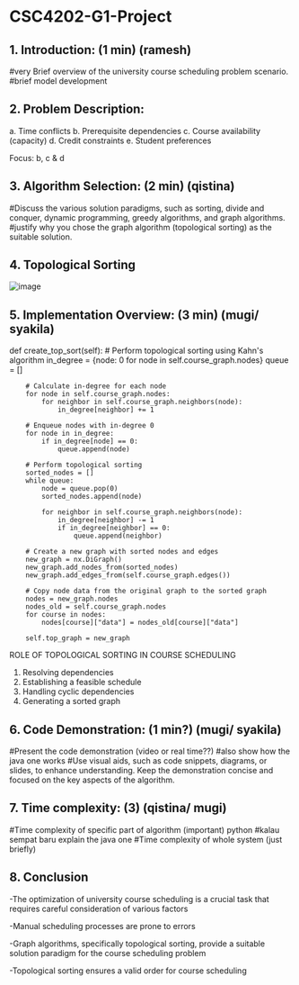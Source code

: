 # CSC4202-G1-Project


## 1. Introduction: (1 min) (ramesh)
#very Brief overview of the university course scheduling problem scenario.
#brief model development


## 2. Problem Description: 

a. Time conflicts
b. Prerequisite dependencies
c. Course availability (capacity)
d. Credit constraints 
e. Student preferences

Focus: b, c & d

## 3. Algorithm Selection: (2 min) (qistina)
#Discuss the various solution paradigms, such as sorting, divide and conquer, dynamic programming, greedy algorithms, and graph algorithms. 
#justify why you chose the graph algorithm (topological sorting) as the suitable solution.

## 4. Topological Sorting 
![image](https://github.com/Ramesh260402/CSC4202-G1-ProjectReport/assets/86455045/7938d0dc-1f4e-407f-93c7-60114f7735bc)

## 5. Implementation Overview: (3 min) (mugi/ syakila)

def create_top_sort(self):
        # Perform topological sorting using Kahn's algorithm
        in_degree = {node: 0 for node in self.course_graph.nodes}
        queue = []

        # Calculate in-degree for each node
        for node in self.course_graph.nodes:
            for neighbor in self.course_graph.neighbors(node):
                in_degree[neighbor] += 1

        # Enqueue nodes with in-degree 0
        for node in in_degree:
            if in_degree[node] == 0:
                queue.append(node)

        # Perform topological sorting
        sorted_nodes = []
        while queue:
            node = queue.pop(0)
            sorted_nodes.append(node)

            for neighbor in self.course_graph.neighbors(node):
                in_degree[neighbor] -= 1
                if in_degree[neighbor] == 0:
                    queue.append(neighbor)

        # Create a new graph with sorted nodes and edges
        new_graph = nx.DiGraph()
        new_graph.add_nodes_from(sorted_nodes)
        new_graph.add_edges_from(self.course_graph.edges())

        # Copy node data from the original graph to the sorted graph
        nodes = new_graph.nodes
        nodes_old = self.course_graph.nodes
        for course in nodes:
            nodes[course]["data"] = nodes_old[course]["data"]

        self.top_graph = new_graph


ROLE OF TOPOLOGICAL SORTING IN COURSE SCHEDULING
1. Resolving dependencies
2. Establishing a feasible schedule
3. Handling cyclic dependencies
4. Generating a sorted graph


## 6. Code Demonstration: (1 min?) (mugi/ syakila)
#Present the code demonstration (video or real time??)
#also show how the java one works 
#Use visual aids, such as code snippets, diagrams, or slides, to enhance understanding. Keep the demonstration concise and focused on the key aspects of the algorithm.

## 7. Time complexity: (3) (qistina/ mugi)
#Time complexity of specific part of algorithm (important) python
#kalau sempat baru explain the java one
#Time complexity of whole system (just briefly)

## 8. Conclusion 
-The optimization of university course scheduling is a crucial task that requires careful consideration of various factors 

-Manual scheduling processes are prone to errors 

-Graph algorithms, specifically topological sorting, provide a suitable solution paradigm for the course scheduling problem

-Topological sorting ensures a valid order for course scheduling
